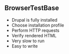 <h2>BrowserTestBase</h2>
          <ul>
<li>Drupal is fully installed</li>
            <li>Choose installation profile</li>
            <li>Perform HTTP requests</li>
            <li>Verify rendered HTML</li>
            <li>Very slow to run</li>
            <li>Easy to write</li>
          </ul>